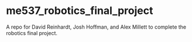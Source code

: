 # me537_robotics_final_project
A repo for David Reinhardt, Josh Hoffman, and Alex Millett to complete the robotics final project.
